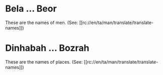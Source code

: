 # Bela ... Beor

These are the names of men. (See: [[rc://en/ta/man/translate/translate-names]])

# Dinhabah ... Bozrah

These are the names of places. (See: [[rc://en/ta/man/translate/translate-names]])

